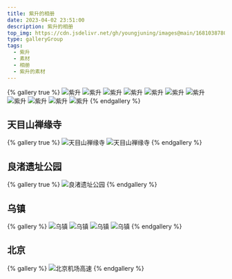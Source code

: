 ```yaml
---
title: 紫升的相册
date: 2023-04-02 23:51:00
description: 紫升的相册
top_img: https://cdn.jsdelivr.net/gh/youngjuning/images@main/1681038780175.png
type: galleryGroup
tags:
  - 紫升
  - 素材
  - 相册
  - 紫升的素材
---
```


{% gallery true %}
![紫升](https://cdn.jsdelivr.net/gh/youngjuning/images@main/1681893376601.gif)
![紫升](https://cdn.jsdelivr.net/gh/youngjuning/images@main/1681038780175.png)
![紫升](https://cdn.jsdelivr.net/gh/youngjuning/images@main/1681040185713.png)
![紫升](https://cdn.jsdelivr.net/gh/youngjuning/images@main/1681040241093.png)
![紫升](https://cdn.jsdelivr.net/gh/youngjuning/images@main/1687969324404.png)
![紫升](https://cdn.jsdelivr.net/gh/youngjuning/images@main/1687969566388.png)
![紫升](https://cdn.jsdelivr.net/gh/youngjuning/images@main/1681040178946.png)
![紫升](https://cdn.jsdelivr.net/gh/youngjuning/images@main/1681038734909.png)
![紫升](https://cdn.jsdelivr.net/gh/youngjuning/images@main/1680450445599.png)
![紫升](https://cdn.jsdelivr.net/gh/youngjuning/images@main/1680450294102.jpeg)
![紫升](https://cdn.jsdelivr.net/gh/youngjuning/images@main/1681893370544.png)
{% endgallery %}

## 天目山禅缘寺

{% gallery true %}
![天目山禅缘寺](https://cdn.jsdelivr.net/gh/youngjuning/images@main/1681037668923.png)
![天目山禅缘寺](https://cdn.jsdelivr.net/gh/youngjuning/images@main/1681037722738.png)
{% endgallery %}

## 良渚遗址公园

{% gallery true %}
![良渚遗址公园](https://cdn.jsdelivr.net/gh/youngjuning/images@main/1681037773106.png)
{% endgallery %}

## 乌镇

{% gallery %}
![乌镇](https://cdn.jsdelivr.net/gh/youngjuning/images@main/1681037921104.png)
![乌镇](https://cdn.jsdelivr.net/gh/youngjuning/images@main/1681037939527.png)
![乌镇](https://cdn.jsdelivr.net/gh/youngjuning/images@main/1681037954091.png)
![乌镇](https://cdn.jsdelivr.net/gh/youngjuning/images@main/1681037969639.png)
{% endgallery %}

## 北京

{% gallery %}
![北京机场高速](https://cdn.jsdelivr.net/gh/youngjuning/images@main/1681037844692.png)
{% endgallery %}
